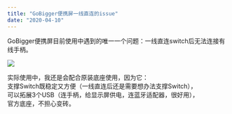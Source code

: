 ```yaml
---
title: "GoBigger便携屏一线直连的issue"
date: "2020-04-10"
---
```


GoBigger便携屏目前使用中遇到的唯一一个问题：一线直连switch后无法连接有线手柄。

![](https://goooooouwa.files.wordpress.com/2020/04/e59bbee78987.png?w=885)

实际使用中，我还是会配合原装底座使用，因为它：  
支撑Switch既稳定又方便（一线直连后还是需要想办法支撑Switch），  
可以拓展3个USB（连手柄，给显示屏供电，连蓝牙适配器，很好用），  
官方底座，不担心变砖。
